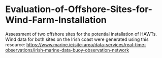 # Evaluation-of-Offshore-Sites-for-Wind-Farm-Installation
Assessment of two offshore sites for the potential installation of HAWTs. Wind data for both sites
on the Irish coast were generated using this resource: https://www.marine.ie/site-area/data-services/real-time-observations/irish-marine-data-buoy-observation-network
